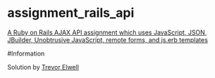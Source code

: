 assignment_rails_api
=====================

[A Ruby on Rails AJAX API assignment which uses JavaScript, JSON, JBuilder, Unobtrusive JavaScript, remote forms, and js.erb templates](http://www.vikingcodeschool.com)

#Information

Solution by [Trevor Elwell](http://trevorelwell.me)